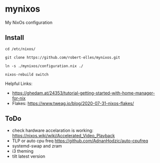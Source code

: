 # mynixos
My NixOs configuration

## Install

`cd /etc/nixos/`

`git clone https://github.com/robert-elles/mynixos.git`

`ln -s ./mynixos/configuration.nix ./`

`nixos-rebuild switch`

Helpful Links:
- https://ghedam.at/24353/tutorial-getting-started-with-home-manager-for-nix
- Flakes: https://www.tweag.io/blog/2020-07-31-nixos-flakes/

## ToDo

- check hardware accelaration is working: https://nixos.wiki/wiki/Accelerated_Video_Playback
- TLP or auto cpu freq https://github.com/AdnanHodzic/auto-cpufreq
- systemd-swap and zram
- i3 theming
- tilt latest version
